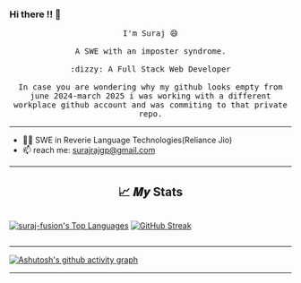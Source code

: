 ### Hi there !! :wave:

<p align="center">


  <samp>
     I'm Suraj 😄 
    <br>
    <br>
     A SWE with an imposter syndrome.
    <br>
     <br>
    :dizzy: A Full Stack Web Developer
    <br><br>
    In case you are wondering why my github looks empty from june 2024-march 2025 i was working with a different  workplace github account and was commiting to that private repo.
    
  </samp>
</p>

<hr style="height:2px;border-width:0;color:gray;background-color:gray">

- 👨‍💻 SWE in Reverie Language Technologies(Reliance Jio)
- 📫 reach me: surajrajgp@gmail.com







<hr style="height:2px;border-width:0;color:gray;background-color:gray">


<h2 align="center">📈 𝑴𝒚 Stats </h2>
<div align="center" style="display:flex; width:100%;">
  

<a href="https://github.com/suraj-fusion/github-readme-stats"><img alt="suraj-fusion's Top Languages" src="https://github-readme-stats.vercel.app/api/top-langs/?username=suraj-fusion&langs_count=8&count_private=true&layout=compact&theme=react&hide_border=true&bg_color=0D1117" /></a>
  [![GitHub Streak](https://streak-stats.demolab.com?user=suraj-fusion&theme=radical&border_radius=50&date_format=n%2Fj%5B%2FY%5D)](https://git.io/streak-stats)
  
</div>


<hr style="height:2px;border-width:0;color:gray;background-color:gray">

[![Ashutosh's github activity graph](https://github-readme-activity-graph.vercel.app/graph?username=suraj-fusion&bg_color=050505&color=4c9e65&line=4c9e70&point=e2dada&area=true&hide_border=true)](https://github.com/ashutosh00710/github-readme-activity-graph)

<hr style="height:2px;border-width:0;color:gray;background-color:gray">
<br>



